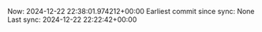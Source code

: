 Now: 2024-12-22 22:38:01.974212+00:00 Earliest commit since sync: None Last sync: 2024-12-22 22:22:42+00:00
